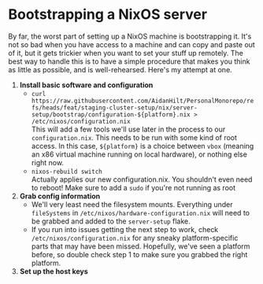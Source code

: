 # Bootstrapping a NixOS server

By far, the worst part of setting up a NixOS machine is bootstrapping it. It's not so bad when you have access to a machine and can copy and paste out of it, but it gets trickier when you want to set your stuff up remotely. The best way to handle this is to have a simple procedure that makes you think as little as possible, and is well-rehearsed. Here's my attempt at one.

1. **Install basic software and configuration**
    * ```curl https://raw.githubusercontent.com/AidanHilt/PersonalMonorepo/refs/heads/feat/staging-cluster-setup/nix/server-setup/bootstrap/configuration-${platform}.nix > /etc/nixos/configuration.nix```   
    This will add a few tools we'll use later in the process to our `configuration.nix`. This needs to be run with some kind of root access. In this case, `${platform}` is a choice between `vbox` (meaning an x86 virtual machine running on local hardware), or nothing else right now.
    * ```nixos-rebuild switch```  
    Actually applies our new configuration.nix. You shouldn't even need to reboot! Make sure to add a `sudo` if you're not running as root 
2. **Grab config information**
    * We'll very least need the filesystem mounts. Everything under `fileSystems` in `/etc/nixos/hardware-configuration.nix` will need to be grabbed and added to the `server-setup` flake.
    * If you run into issues getting the next step to work, check `/etc/nixos/configuration.nix` for any sneaky platform-specific parts that may have been missed. Hopefully, we've seen a platform before, so double check step 1 to make sure you grabbed the right platform.
3. **Set up the host keys**